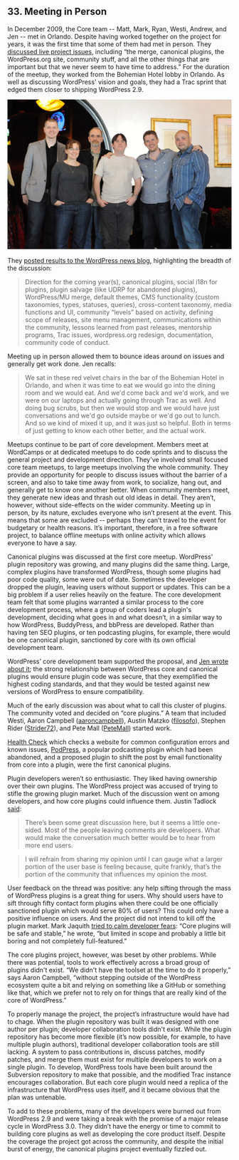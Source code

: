 
## 33. Meeting in Person

In December 2009, the Core team -- Matt, Mark, Ryan, Westi, Andrew, and Jen -- met in Orlando. Despite having worked together on the project for years, it was the first time that some of them had met in person. They [discussed live project issues](https://wordpress.org/news/2009/12/intermission/), including “the merge, canonical plugins, the WordPress.org site, community stuff, and all the other things that are important but that we never seem to have time to address.” For the duration of the meetup, they worked from the Bohemian Hotel lobby in Orlando. As well as discussing WordPress' vision and goals, they had a Trac sprint that edged them closer to shipping WordPress 2.9.

<img src="../../Resources/images/33/1st-core-meetup.jpg" width="800px" />

They [posted results to the WordPress news blog](http://wordpress.org/news/2009/12/core-team-meetup-results/), highlighting the breadth of the discussion: 	

> Direction for the coming year(s), canonical plugins, social i18n for plugins, plugin salvage (like UDRP for abandoned plugins), WordPress/MU merge, default themes, CMS functionality (custom taxonomies, types, statuses, queries), cross-content taxonomy, media functions and UI, community “levels” based on activity, defining scope of releases, site menu management, communications within the community, lessons learned from past releases, mentorship programs, Trac issues, wordpress.org redesign, documentation, community code of conduct.	

Meeting up in person allowed them to bounce ideas around on issues and generally get work done. Jen recalls:

> We sat in these red velvet chairs in the bar of the Bohemian Hotel in Orlando, and when it was time to eat we would go into the dining room and we would eat. And we'd come back and we'd work, and we were on our laptops and actually going through Trac as well. And doing bug scrubs, but then we would stop and we would have just conversations and we'd go outside maybe or we'd go out to lunch. And so we kind of mixed it up, and it was just so helpful. Both in terms of just getting to know each other better, and the actual work.

Meetups continue to be part of core development. Members meet at WordCamps or at dedicated meetups to do code sprints and to discuss the general project and development direction. They've involved small focused core team meetups, to large meetups involving the whole community. They provide an opportunity for people to discuss issues without the barrier of a screen, and also to take time away from work, to socialize, hang out, and generally get to know one another better. When community members meet, they generate new ideas and thrash out old ideas in detail. They aren’t, however, without side-effects on the wider community. Meeting up in person, by its nature, excludes everyone who isn’t present at the event. This means that some are excluded -- perhaps they can’t travel to the event for budgetary or health reasons. It’s important, therefore, in a free software project, to balance offline meetups with online activity which allows everyone to have a say.

Canonical plugins was discussed at the first core meetup. WordPress' plugin repository was growing, and many plugins did the same thing. Large, complex plugins have transformed WordPress, though some plugins had poor code quality, some were out of date. Sometimes the developer dropped the plugin, leaving users without support or updates. This can be a big problem if a user relies heavily on the feature. The core development team felt that some plugins warranted a similar process to the core development process, where a group of coders lead a plugin's development, deciding what goes in and what doesn’t, in a similar way to how WordPress, BuddyPress, and bbPress are developed. Rather than having ten SEO plugins, or ten podcasting plugins, for example, there would be one canonical plugin, sanctioned by core with its own official development team. 

WordPress’ core development team supported the proposal, and [Jen wrote about it](http://wordpress.org/news/2009/12/canonical-plugins/); the strong relationship between WordPress core and canonical plugins would ensure plugin code was secure, that they exemplified the highest coding standards, and that they would be tested against new versions of WordPress to ensure compatibility.

Much of the early discussion was about what to call this cluster of plugins. The community voted and decided on “core plugins.” A team that included Westi, Aaron Campbell ([aaroncampbell](http://profiles.wordpress.org/aaroncampbell)), Austin Matzko ([filosofo](http://profiles.wordpress.org/filosofo)), Stephen Rider ([Strider72](http://profiles.wordpress.org/Strider72)), and Pete Mall ([PeteMall](http://profiles.wordpress.org/PeteMall/)) started work.

[Health Check](https://wordpress.org/plugins/health-check/) which checks a website for common configuration errors and known issues, [PodPress](https://wordpress.org/plugins/podpress/), a popular podcasting plugin which had been abandoned, and a proposed plugin to shift the post by email functionality from core into a plugin, were the first canonical plugins. 

Plugin developers weren’t so enthusiastic. They liked having ownership over their own plugins. The WordPress project was accused of trying to stifle the growing plugin market. Much of the discussion went on among developers, and how core plugins could influence them. Justin Tadlock [said](http://onefinejay.com/2010/01/10/shackling-a-free-market-wordpress-canonical-plugins/comment-page-2#comment-7578):

> There’s been some great discussion here, but it seems a little one-sided. Most of the people leaving comments are developers. What would make the conversation much better would be to hear from more end users.

> I will refrain from sharing my opinion until I can gauge what a larger portion of the user base is feeling because, quite frankly, that’s the portion of the community that influences my opinion the most.

User feedback on the thread was positive: any help sifting through the mass of WordPress plugins is a great thing for users. Why should users have to sift through fifty contact form plugins when there could be one officially sanctioned plugin which would serve 80% of users? This could only have a positive influence on users. And the project did not intend to kill off the plugin market. Mark Jaquith [tried to calm developer fears](http://onefinejay.com/2010/01/10/shackling-a-free-market-wordpress-canonical-plugins/comment-page-2#comment-7589): “Core plugins will be safe and stable,” he wrote, “but limited in scope and probably a little bit boring and not completely full-featured."

The core plugins project, however, was beset by other problems. While there was potential, tools to work effectively across a broad group of plugins didn't exist. “We didn't have the toolset at the time to do it properly,” says Aaron Campbell, “without stepping outside of the WordPress ecosystem quite a bit and relying on something like a GitHub or something like that, which we prefer not to rely on for things that are really kind of the core of WordPress.” 

To properly manage the project, the project’s infrastructure would have had to chage. When the plugin repository was built it was designed with one author per plugin; developer collaboration tools didn't exist. While the plugin repository has become more flexible (it’s now possible, for example, to have multiple plugin authors), traditional developer collaboration tools are still lacking. A system to pass contributions in, discuss patches, modify patches, and merge them must exist for multiple developers to work on a single plugin. To develop, WordPress tools have been built around the Subversion repository to make that possible, and the modified Trac instance encourages collaboration. But each core plugin would need a replica of the infrastructure that WordPress uses itself, and it became obvious that the plan was untenable.	

To add to these problems, many of the developers were burned out from WordPress 2.9 and were taking a break with the promise of a major release cycle in WordPress 3.0. They didn’t have the energy or time to commit to building core plugins as well as developing the core product itself. Despite the coverage the project got across the community, and despite the initial burst of energy, the canonical plugins project eventually fizzled out.
